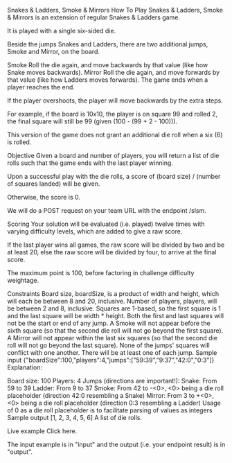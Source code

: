 Snakes & Ladders, Smoke & Mirrors
How To Play
Snakes & Ladders, Smoke & Mirrors is an extension of regular Snakes & Ladders game.

It is played with a single six-sided die.

Beside the jumps Snakes and Ladders, there are two additional jumps, Smoke and Mirror, on the board.

Smoke
Roll the die again, and move backwards by that value (like how Snake moves backwards).
Mirror
Roll the die again, and move forwards by that value (like how Ladders moves forwards).
The game ends when a player reaches the end.

If the player overshoots, the player will move backwards by the extra steps.

For example, if the board is 10x10, the player is on square 99 and rolled 2, the final square will still be 99 (given (100 - (99 + 2 - 100))).

This version of the game does not grant an additional die roll when a six (6) is rolled.

Objective
Given a board and number of players, you will return a list of die rolls such that the game ends with the last player winning.

Upon a successful play with the die rolls, a score of (board size) / (number of squares landed) will be given.

Otherwise, the score is 0.

We will do a POST request on your team URL with the endpoint /slsm.

Scoring
Your solution will be evaluated (i.e. played) twelve times with varying difficulty levels, which are added to give a raw score.

If the last player wins all games, the raw score will be divided by two and be at least 20, else the raw score will be divided by four, to arrive at the final score.

The maximum point is 100, before factoring in challenge difficulty weightage.

Constraints
Board size, boardSize, is a product of width and height, which will each be between 8 and 20, inclusive.
Number of players, players, will be between 2 and 8, inclusive.
Squares are 1-based, so the first square is 1 and the last square will be width * height.
Both the first and last squares will not be the start or end of any jump.
A Smoke will not appear before the sixth square (so that the second die roll will not go beyond the first square).
A Mirror will not appear within the last six squares (so that the second die roll will not go beyond the last square).
None of the jumps' squares will conflict with one another.
There will be at least one of each jump.
Sample input
{"boardSize":100,"players":4,"jumps":["59:39","9:37","42:0","0:3"]}
Explanation:

Board size: 100
Players: 4
Jumps (directions are important!):
Snake: From 59 to 39
Ladder: From 9 to 37
Smoke: From 42 to -<0>, <0> being a die roll placeholder (direction 42:0 resembling a Snake)
Mirror: From 3 to +<0>, <0> being a die roll placeholder (direction 0:3 resembling a Ladder)
Usage of 0 as a die roll placeholder is to facilitate parsing of values as integers
Sample output
[1, 2, 3, 4, 5, 6]
A list of die rolls.

Live example
Click here.

The input example is in "input" and the output (i.e. your endpoint result) is in "output".